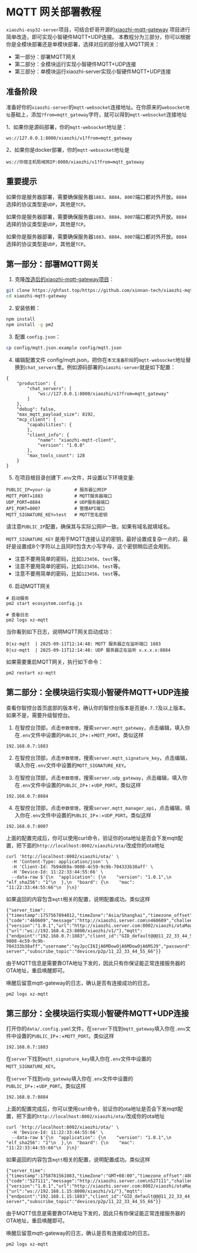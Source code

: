 # MQTT 网关部署教程

`xiaozhi-esp32-server`项目，可结合虾哥开源的[xiaozhi-mqtt-gateway](https://github.com/78/xiaozhi-mqtt-gateway) 项目进行简单改造，即可实现小智硬件MQTT+UDP连接。
本教程分为三部分，你可以根据你是全模块部署还是单模块部署，选择对应的部分接入MQTT网关：
- 第一部分：部署MQTT网关
- 第二部分：全模块运行实现小智硬件MQTT+UDP连接
- 第三部分：单模块运行xiaozhi-server实现小智硬件MQTT+UDP连接

## 准备阶段
准备好你的`xiaozhi-server`的`mqtt-websocket`连接地址。在你原来的`websocket地址`基础上，添加`?from=mqtt_gateway`字符，就可以得到`mqtt-websocket`连接地址

1、如果你是源码部署，你的`mqtt-websocket`地址是：
```
ws://127.0.0.1:8000/xiaozhi/v1?from=mqtt_gateway
```

2、如果你是docker部署，你的`mqtt-websocket`地址是
```
ws://你宿主机局域网IP:8000/xiaozhi/v1?from=mqtt_gateway
```

## 重要提示

如果你是服务器部署，需要确保服务器`1883`、`8884`、`8007`端口都对外开放。`8884`选择的协议类型是`UDP`，其他是`TCP`。

如果你是服务器部署，需要确保服务器`1883`、`8884`、`8007`端口都对外开放。`8884`选择的协议类型是`UDP`，其他是`TCP`。

如果你是服务器部署，需要确保服务器`1883`、`8884`、`8007`端口都对外开放。`8884`选择的协议类型是`UDP`，其他是`TCP`。


## 第一部分：部署MQTT网关

1. 克隆[改造后的xiaozhi-mqtt-gateway项目](https://github.com/xinnan-tech/xiaozhi-mqtt-gateway.git)：
```bash
git clone https://ghfast.top/https://github.com/xinnan-tech/xiaozhi-mqtt-gateway.git
cd xiaozhi-mqtt-gateway
```

2. 安装依赖：
```bash
npm install
npm install -g pm2
```

3. 配置 `config.json`：
```bash
cp config/mqtt.json.example config/mqtt.json
```

4. 编辑配置文件 config/mqtt.json，把你在`本文准备阶段`的`mqtt-websocket`地址替换到`chat_servers`里。例如源码部署的`xiaozhi-server`就是如下配置：

``` 
{
    "production": {
        "chat_servers": [
            "ws://127.0.0.1:8000/xiaozhi/v1?from=mqtt_gateway"
        ]
    },
    "debug": false,
    "max_mqtt_payload_size": 8192,
    "mcp_client": {
        "capabilities": {
        },
        "client_info": {
            "name": "xiaozhi-mqtt-client",
            "version": "1.0.0"
        },
        "max_tools_count": 128
    }
}
```
5. 在项目根目录创建下`.env`文件，并设置以下环境变量:
```
PUBLIC_IP=your-ip         # 服务器公网IP
MQTT_PORT=1883            # MQTT服务器端口
UDP_PORT=8884             # UDP服务器端口
API_PORT=8007             # 管理API端口
MQTT_SIGNATURE_KEY=test   # MQTT签名密钥
```
请注意`PUBLIC_IP`配置，确保其与实际公网IP一致，如果有域名就填域名。

`MQTT_SIGNATURE_KEY` 是用于MQTT连接认证的密钥，最好设置成复杂一点的，最好是设置成8个字符以上且同时包含大小写字母，这个密钥稍后还会用到。

- 注意不要用简单的密码，比如`123456`、`test`等。
- 注意不要用简单的密码，比如`123456`、`test`等。
- 注意不要用简单的密码，比如`123456`、`test`等。

6. 启动MQTT网关
```
# 启动服务
pm2 start ecosystem.config.js

# 查看日志
pm2 logs xz-mqtt
```

当你看到如下日志，说明MQTT网关启动成功：
```
0|xz-mqtt  | 2025-09-11T12:14:48: MQTT 服务器正在监听端口 1883
0|xz-mqtt  | 2025-09-11T12:14:48: UDP 服务器正在监听 x.x.x.x:8884
```

如果需要重启MQTT网关，执行如下命令：
```
pm2 restart xz-mqtt
```

## 第二部分：全模块运行实现小智硬件MQTT+UDP连接

查看你智控台首页底部的版本号，确认你的智控台版本是否是`0.7.7`及以上版本。如果不是，需要升级智控台。

1. 在智控台顶部，点击`参数管理`，搜索`server.mqtt_gateway`，点击编辑，填入你在`.env`文件中设置的`PUBLIC_IP`+`:`+`MQTT_PORT`。类似这样
```
192.168.0.7:1883
```
2. 在智控台顶部，点击`参数管理`，搜索`server.mqtt_signature_key`，点击编辑，填入你在`.env`文件中设置的`MQTT_SIGNATURE_KEY`。

3. 在智控台顶部，点击`参数管理`，搜索`server.udp_gateway`，点击编辑，填入你在`.env`文件中设置的`PUBLIC_IP`+`:`+`UDP_PORT`。类似这样
```
192.168.0.7:8884
```
4. 在智控台顶部，点击`参数管理`，搜索`server.mqtt_manager_api`，点击编辑，填入你在`.env`文件中设置的`PUBLIC_IP`+`:`+`UDP_PORT`。类似这样
```
192.168.0.7:8007
```

上面的配置完成后，你可以使用curl命令，验证你的ota地址是否会下发mqtt配置，把下面的`http://localhost:8002/xiaozhi/ota/`改成你的ota地址
```
curl 'http://localhost:8002/xiaozhi/ota/' \
  -H 'Content-Type: application/json' \
  -H 'Client-Id: 7b94d69a-9808-4c59-9c9b-704333b38aff' \
  -H 'Device-Id: 11:22:33:44:55:66' \
  --data-raw $'{\n  "application": {\n    "version": "1.0.1",\n    "elf_sha256": "1"\n  },\n  "board": {\n    "mac": "11:22:33:44:55:66"\n  }\n}'
```

如果返回的内容包含`mqtt`相关的配置，说明配置成功。类似这样

```
{"server_time":{"timestamp":1757567894012,"timeZone":"Asia/Shanghai","timezone_offset":480},"activation":{"code":"460609","message":"http://xiaozhi.server.com\n460609","challenge":"11:22:33:44:55:66"},"firmware":{"version":"1.0.1","url":"http://xiaozhi.server.com:8002/xiaozhi/otaMag/download/NOT_ACTIVATED_FIRMWARE_THIS_IS_A_INVALID_URL"},"websocket":{"url":"ws://192.168.4.23:8000/xiaozhi/v1/"},"mqtt":{"endpoint":"192.168.0.7:1883","client_id":"GID_default@@@11_22_33_44_55_66@@@7b94d69a-9808-4c59-9c9b-704333b38aff","username":"eyJpcCI6IjA6MDowOjA6MDowOjA6MSJ9","password":"Y8XP9xcUhVIN9OmbCHT9ETBiYNE3l3Z07Wk46wV9PE8=","publish_topic":"device-server","subscribe_topic":"devices/p2p/11_22_33_44_55_66"}}
```

由于MQTT信息是需要靠OTA地址下发的，因此只有你保证能正常连接服务器的OTA地址，重启唤醒即可。

唤醒后留意mqtt-gateway的日志，确认是否有连接成功的日志。
```
pm2 logs xz-mqtt
```

## 第三部分：全模块运行实现小智硬件MQTT+UDP连接

打开你的`data/.config.yaml`文件，在`server`下找到`mqtt_gateway`填入你在`.env`文件中设置的`PUBLIC_IP`+`:`+`MQTT_PORT`。类似这样
```
192.168.0.7:1883
```
在`server`下找到`mqtt_signature_key`填入你在`.env`文件中设置的`MQTT_SIGNATURE_KEY`。

在`server`下找到`udp_gateway`填入你在`.env`文件中设置的`PUBLIC_IP`+`:`+`UDP_PORT`。类似这样
```
192.168.0.7:8884
```

上面的配置完成后，你可以使用curl命令，验证你的ota地址是否会下发mqtt配置，把下面的`http://localhost:8002/xiaozhi/ota/`改成你的ota地址
```
curl 'http://localhost:8002/xiaozhi/ota/' \
  -H 'Device-Id: 11:22:33:44:55:66' \
  --data-raw $'{\n  "application": {\n    "version": "1.0.1",\n    "elf_sha256": "1"\n  },\n  "board": {\n    "mac": "11:22:33:44:55:66"\n  }\n}'
```

如果返回的内容包含`mqtt`相关的配置，说明配置成功。类似这样
```
{"server_time":{"timestamp":1758781561083,"timeZone":"GMT+08:00","timezone_offset":480},"activation":{"code":"527111","message":"http://xiaozhi.server.com\n527111","challenge":"11:22:33:44:55:66"},"firmware":{"version":"1.0.1","url":"http://xiaozhi.server.com:8002/xiaozhi/otaMag/download/NOT_ACTIVATED_FIRMWARE_THIS_IS_A_INVALID_URL"},"websocket":{"url":"ws://192.168.1.15:8000/xiaozhi/v1/"},"mqtt":{"endpoint":"192.168.1.15:1883","client_id":"GID_default@@@11_22_33_44_55_66@@@11_22_33_44_55_66","username":"eyJpcCI6IjE5Mi4xNjguMS4xNSJ9","password":"fjAYs49zTJecWqJ3jBt+kqxVn/x7vkXRAc85ak/va7Y=","publish_topic":"device-server","subscribe_topic":"devices/p2p/11_22_33_44_55_66"}}
```

由于MQTT信息是需要靠OTA地址下发的，因此只有你保证能正常连接服务器的OTA地址，重启唤醒即可。

唤醒后留意mqtt-gateway的日志，确认是否有连接成功的日志。
```
pm2 logs xz-mqtt
```